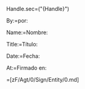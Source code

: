 Handle.sec=("{Handle}")

By:=por:

Name:=Nombre:

Title:=Título:

Date:=Fecha:

At:=Firmado en:

=[zF/Agt/0/Sign/Entity/0.md]